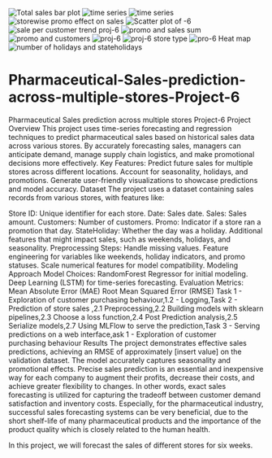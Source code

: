 ![Total sales bar plot](https://github.com/user-attachments/assets/1b2c406d-efeb-4646-8a73-cc6b849e7f80)
![time series](https://github.com/user-attachments/assets/073fc766-3018-46e8-8417-ebedc2c106ac)
![time series ](https://github.com/user-attachments/assets/4b8fadc5-d1c4-42cd-a0bb-bd82dbaf4e0a)
![storewise promo effect on sales](https://github.com/user-attachments/assets/af16839a-c7f3-4dc7-8c1d-19cd96c20aed)
![Scatter plot of -6](https://github.com/user-attachments/assets/f2645edf-ad5f-4da7-a6b8-ad359a6d8024)
![sale per customer trend proj-6](https://github.com/user-attachments/assets/8584cfae-889c-4850-9e88-f6c605b3a2c5)
![promo and sales sum ](https://github.com/user-attachments/assets/097245fb-1751-4681-b2e0-93f8fb2c4495)
![promo and customers](https://github.com/user-attachments/assets/9a9f0685-2c79-4d28-91dc-4245702f0b14)
![proj-6](https://github.com/user-attachments/assets/2270fa9d-798a-40b6-9865-8c95991acd1e)
![proj-6 store type](https://github.com/user-attachments/assets/ea08ae53-6383-4d6a-897d-2fa3ebbacfa3)
![pro-6 Heat map](https://github.com/user-attachments/assets/33a6f0df-1d02-46bd-98be-14f0265df705)
![number of holidays and stateholidays](https://github.com/user-attachments/assets/65a848e7-9ed1-4a24-829d-f800a765760e)
# Pharmaceutical-Sales-prediction-across-multiple-stores-Project-6
Pharmaceutical Sales prediction  across multiple stores Project-6
Project Overview
This project uses time-series forecasting and regression techniques to predict pharmaceutical sales based on historical sales data across various stores. By accurately forecasting sales, managers can anticipate demand, manage supply chain logistics, and make promotional decisions more effectively.
Key Features:
Predict future sales for multiple stores across different locations.
Account for seasonality, holidays, and promotions.
Generate user-friendly visualizations to showcase predictions and model accuracy.
Dataset
The project uses a dataset containing sales records from various stores, with features like:

Store ID: Unique identifier for each store.
Date: Sales date.
Sales: Sales amount.
Customers: Number of customers.
Promo: Indicator if a store ran a promotion that day.
StateHoliday: Whether the day was a holiday.
Additional features that might impact sales, such as weekends, holidays, and seasonality.
Preprocessing Steps:
Handle missing values.
Feature engineering for variables like weekends, holiday indicators, and promo statuses.
Scale numerical features for model compatibility.
Modeling Approach
Model Choices:
RandomForest Regressor for initial modeling.
Deep Learning (LSTM) for time-series forecasting.
Evaluation Metrics:
Mean Absolute Error (MAE)
Root Mean Squared Error (RMSE)
Task 1 - Exploration of customer purchasing behaviour,1.2 - Logging,Task 2 - Prediction of store sales ,2.1 Preprocessing,2.2 Building models with sklearn pipelines,2.3 Choose a loss function,2.4 Post Prediction analysis,2.5 Serialize models,2.7 Using MLFlow to serve the prediction,Task 3 - Serving predictions on a web interface,ask 1 - Exploration of customer purchasing behaviour
Results
The project demonstrates effective sales predictions, achieving an RMSE of approximately [insert value] on the validation dataset. The model accurately captures seasonality and promotional effects.
Precise sales prediction is an essential and inexpensive way for each company to augment their profits, decrease their costs, and achieve greater flexibility to changes. In other words, exact sales forecasting is utilized for capturing the tradeoff between customer demand satisfaction and inventory costs. Especially, for the pharmaceutical industry, successful sales forecasting systems can be very beneficial, due to the short shelf-life of many pharmaceutical products and the importance of the product quality which is closely related to the human health.

In this project, we will forecast the sales of different stores for six weeks.
